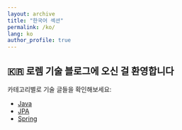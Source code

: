 ```yaml
---
layout: archive
title: "한국어 섹션"
permalink: /ko/
lang: ko
author_profile: true
---
```


## 🇰🇷 로렘 기술 블로그에 오신 걸 환영합니다

카테고리별로 기술 글들을 확인해보세요:

- [Java](/ko/categories/java/)
- [JPA](/ko/categories/jpa/)
- [Spring](/ko/categories/spring/)
